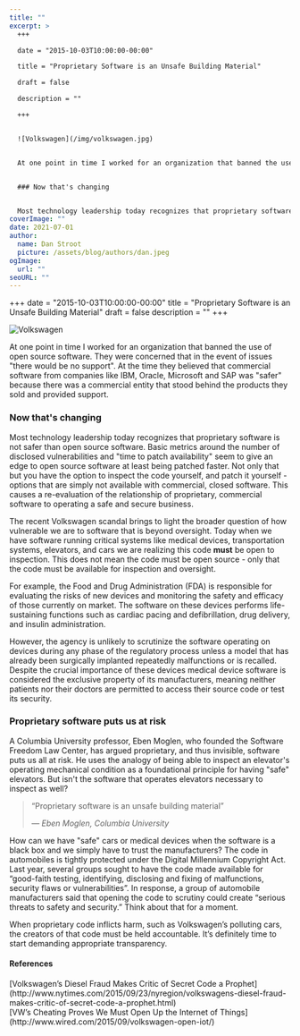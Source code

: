 ```yaml
---
title: ""
excerpt: >
  +++

  date = "2015-10-03T10:00:00-00:00"

  title = "Proprietary Software is an Unsafe Building Material"

  draft = false

  description = ""

  +++


  ![Volkswagen](/img/volkswagen.jpg)


  At one point in time I worked for an organization that banned the use of open source software.  They were concerned that in the event of issues "there would be no support".  At the time they believed that commercial software from companies like IBM, Oracle, Microsoft and SAP was "safer" because there was a commercial entity that stood behind the products they sold and provided support.


  ### Now that's changing


  Most technology leadership today recognizes that proprietary software is not safer than open source software. Basic metrics around the number of disclosed vulnerabilities and "time to patch availability" seem to give an edge to open source software at least being patched faster.  Not only that but you have the option to inspect the code yourself, and patch it yourself - options that are simply not available with commercial, closed software. This causes a re-evaluation of the relationship of proprietary, commercial software to operating a safe and secure business.
coverImage: ""
date: 2021-07-01
author:
  name: Dan Stroot
  picture: /assets/blog/authors/dan.jpeg
ogImage:
  url: ""
seoURL: ""
---
```

+++
date = "2015-10-03T10:00:00-00:00"
title = "Proprietary Software is an Unsafe Building Material"
draft = false
description = ""
+++

![Volkswagen](/img/volkswagen.jpg)

At one point in time I worked for an organization that banned the use of open source software.  They were concerned that in the event of issues "there would be no support".  At the time they believed that commercial software from companies like IBM, Oracle, Microsoft and SAP was "safer" because there was a commercial entity that stood behind the products they sold and provided support.

### Now that's changing

Most technology leadership today recognizes that proprietary software is not safer than open source software. Basic metrics around the number of disclosed vulnerabilities and "time to patch availability" seem to give an edge to open source software at least being patched faster.  Not only that but you have the option to inspect the code yourself, and patch it yourself - options that are simply not available with commercial, closed software. This causes a re-evaluation of the relationship of proprietary, commercial software to operating a safe and secure business.
<!--more-->
The recent Volkswagen scandal brings to light the broader question of how vulnerable we are to software that is beyond oversight.  Today when we have software running critical systems like medical devices, transportation systems, elevators, and cars we are realizing this code **must** be open to inspection. This does not mean the code must be open source - only that the code must be available for inspection and oversight.

For example, the Food and Drug Administration (FDA) is responsible for evaluating the risks of new devices and monitoring the safety and efficacy of those currently on market. The software on these devices performs life-sustaining functions such as cardiac pacing and defibrillation, drug delivery, and insulin administration.

However, the agency is unlikely to scrutinize the software operating on devices during any phase of the regulatory process unless a model that has already been surgically implanted repeatedly malfunctions or is recalled. Despite the crucial importance of these devices medical device software is considered the exclusive property of its manufacturers, meaning neither patients nor their doctors are permitted to access their source code or test its security.

### Proprietary software puts us at risk

A Columbia University professor, Eben Moglen, who founded the Software Freedom Law Center, has argued proprietary, and thus invisible, software puts us all at risk. He uses the analogy of being able to inspect an elevator's operating mechanical condition as a foundational principle for having "safe" elevators.  But isn't the software that operates  elevators necessary to inspect as well?

>“Proprietary software is an unsafe building material”
>
><cite>&mdash; Eben Moglen, Columbia University</cite>

How can we have "safe" cars or medical devices when the software is a black box and we simply have to trust the manufacturers? The code in automobiles is tightly protected under the Digital Millennium Copyright Act. Last year, several groups sought to have the code made available for “good-faith testing, identifying, disclosing and fixing of malfunctions, security flaws or vulnerabilities”. In response, a group of automobile manufacturers said that opening the code to scrutiny could create “serious threats to safety and security.” Think about that for a moment.

When proprietary code inflicts harm, such as Volkswagen’s polluting cars, the creators of that code must be held accountable. It’s definitely time to start demanding appropriate transparency.

#### References

<span class="sources">
[Volkswagen’s Diesel Fraud Makes Critic of Secret Code a Prophet](http://www.nytimes.com/2015/09/23/nyregion/volkswagens-diesel-fraud-makes-critic-of-secret-code-a-prophet.html)<br>
[VW’s Cheating Proves We Must Open Up the Internet of Things](http://www.wired.com/2015/09/volkswagen-open-iot/)
</span>
